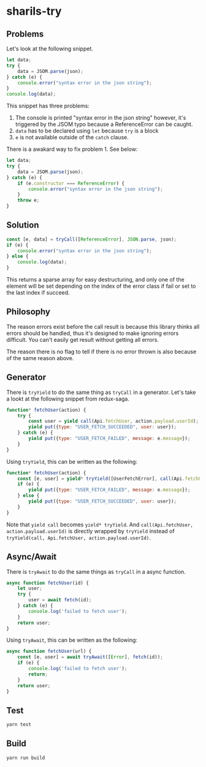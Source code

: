 sharils-try
===========

Problems
--------

Let's look at the following snippet.

```js
let data;
try {
    data = JSOM.parse(json);
} catch (e) {
    console.error("syntax error in the json string");
}
console.log(data);
```

This snippet has three problems:

1. The console is printed "syntax error in the json string" however, it's
   triggered by the JSOM typo because a ReferenceError can be caught.
2. `` data `` has to be declared using `` let `` because `` try `` is a block
3. `` e `` is not available outside of the `` catch `` clause.

There is a awakard way to fix problem 1. See below:

```js
let data;
try {
    data = JSOM.parse(json);
} catch (e) {
    if (e.constructor === ReferenceError) {
        console.error("syntax error in the json string");
    }
    throw e;
}
```

Solution
--------

```js
const [e, data] = tryCall([ReferenceError], JSON.parse, json);
if (e) {
    console.error("syntax error in the json string");
} else {
    console.log(data);
}
```

This returns a sparse array for easy destructuring, and only one of the element will be set depending on the index of the error class if fail or set to the last index if succeed.

Philosophy
----------

The reason errors exist before the call result is because this library thinks all errors should be handled, thus it's designed to make ignoring errors difficult. You can't easily get result without getting all errors.

The reason there is no flag to tell if there is no error thrown is also because of the same reason above.

Generator
---------

There is `` tryYield `` to do the same thing as `` tryCall `` in a generator.  Let's take a lookt at the following snippet from redux-saga.

```js
function* fetchUser(action) {
    try {
        const user = yield call(Api.fetchUser, action.payload.userId);
        yield put({type: "USER_FETCH_SUCCEEDED", user: user});
    } catch (e) {
        yield put({type: "USER_FETCH_FAILED", message: e.message});
    }
}
```

Using `` tryYield ``, this can be written as the following:

```js
function* fetchUser(action) {
    const [e, user] = yield* tryYield([UserFetchError], call(Api.fetchUser, action.payload.userId));
    if (e) {
        yield put({type: "USER_FETCH_FAILED", message: e.message});
    } else {
        yield put({type: "USER_FETCH_SUCCEEDED", user: user});
    }
}
```

Note that `` yield call `` becomes `` yield* tryYield ``. And `` call(Api.fetchUser, action.payload.userId) `` is directly wrapped by `` tryYield `` instead of `` tryYield(call, Api.fetchUser, action.payload.userId) ``.

Async/Await
-----------

There is `` tryAwait `` to do the same things as `` tryCall `` in a async function.

```js
async function fetchUser(id) {
    let user;
    try {
        user = await fetch(id);
    } catch (e) {
        console.log('failed to fetch user');
    }
    return user;
}
```

Using `` tryAwait ``, this can be written as the following:

```js
async function fetchUser(url) {
    const [e, user] = await tryAwait([Error], fetch(id));
    if (e) {
        console.log('failed to fetch user');
        return;
    }
    return user;
}
```

Test
----

```sh
yarn test
```

Build
-----

```sh
yarn run build
```
